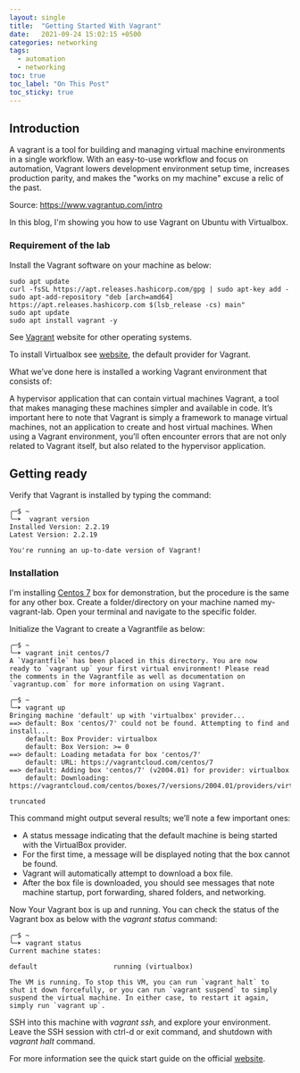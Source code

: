 ```yaml
---
layout: single
title:  "Getting Started With Vagrant"
date:   2021-09-24 15:02:15 +0500
categories: networking
tags: 
  - automation
  - networking
toc: true
toc_label: "On This Post"
toc_sticky: true
---
```


## Introduction
A vagrant is a tool for building and managing virtual machine environments in a single workflow. With an easy-to-use workflow and focus on automation, Vagrant lowers development environment setup time, increases production parity, and makes the "works on my machine" excuse a relic of the past.

Source: <https://www.vagrantup.com/intro>

In this blog, I'm showing you how to use Vagrant on Ubuntu with Virtualbox.

### Requirement of the lab

Install the Vagrant software on your machine as below:

```console
sudo apt update
curl -fsSL https://apt.releases.hashicorp.com/gpg | sudo apt-key add -
sudo apt-add-repository "deb [arch=amd64] https://apt.releases.hashicorp.com $(lsb_release -cs) main"
sudo apt update
sudo apt install vagrant -y
```

See [Vagrant](https://www.vagrantup.com/downloads) website for other operating systems.

To install Virtualbox see [website](https://www.virtualbox.org/), the default provider for Vagrant.

What we’ve done here is installed a working Vagrant environment that consists of:

A hypervisor application that can contain virtual machines Vagrant, a tool that makes managing these machines simpler and available in code. It’s important here to note that Vagrant is simply a framework to manage virtual machines, not an application to create and host virtual machines. When using a Vagrant environment, you’ll often encounter errors that are not only related to Vagrant itself, but also related to the hypervisor application.

## Getting ready

Verify that Vagrant is installed by typing the command:

```console
╭─$ ~  
╰─➤  vagrant version  
Installed Version: 2.2.19
Latest Version: 2.2.19
 
You're running an up-to-date version of Vagrant!
```

### Installation

I'm installing [Centos 7](https://app.vagrantup.com/centos/boxes/7) box for demonstration, but the procedure is the same for any other box. Create a folder/directory on your machine named my-vagrant-lab. Open your terminal and navigate to the specific folder.

Initialize the Vagrant to create a Vagrantfile as below:

```console
╭─$ ~  
╰─➤ vagrant init centos/7
A `Vagrantfile` has been placed in this directory. You are now
ready to `vagrant up` your first virtual environment! Please read
the comments in the Vagrantfile as well as documentation on
`vagrantup.com` for more information on using Vagrant.
```

```console
╭─$ ~  
╰─➤ vagrant up
Bringing machine 'default' up with 'virtualbox' provider...
==> default: Box 'centos/7' could not be found. Attempting to find and install...
    default: Box Provider: virtualbox
    default: Box Version: >= 0
==> default: Loading metadata for box 'centos/7'
    default: URL: https://vagrantcloud.com/centos/7
==> default: Adding box 'centos/7' (v2004.01) for provider: virtualbox
    default: Downloading: https://vagrantcloud.com/centos/boxes/7/versions/2004.01/providers/virtualbox.box

truncated
```

This command might output several results; we’ll note a few important ones:

- A status message indicating that the default machine is being started with the VirtualBox provider.
- For the first time, a message will be displayed noting that the box cannot be found.
- Vagrant will automatically attempt to download a box file.
- After the box file is downloaded, you should see messages that note machine startup, port forwarding, shared folders, and networking.

Now Your Vagrant box is up and running. You can check the status of the Vagrant box as below with the _vagrant status_ command:

```console
╭─$ ~  
╰─➤ vagrant status
Current machine states:

default                   running (virtualbox)

The VM is running. To stop this VM, you can run `vagrant halt` to
shut it down forcefully, or you can run `vagrant suspend` to simply
suspend the virtual machine. In either case, to restart it again,
simply run `vagrant up`.
```

SSH into this machine with _vagrant ssh_, and explore your environment. Leave the SSH session with ctrl-d or exit command, and shutdown with _vagrant halt_ command.

For more information see the quick start guide on the official [website](https://www.vagrantup.com/intro).
